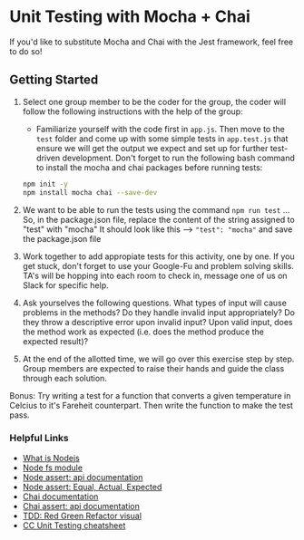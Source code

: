 # Unit Testing with Mocha + Chai

If you'd like to substitute Mocha and Chai with the Jest framework, feel free to do so!

## Getting Started

1. Select one group member to be the coder for the group, the coder will follow the following instructions with the help of the group:
    * Familiarize yourself with the code first in `app.js`. Then move to the `test` folder and come up with some simple tests in `app.test.js` that ensure we will get the output we expect and set up for further test-driven development. Don't forget to run the following bash command to install the mocha and chai packages before running tests:

    ```bash
    npm init -y
    npm install mocha chai --save-dev
    ```

2. We want to be able to run the tests using the command `npm run test` ...
   So, in the package.json file, replace the content of the string assigned to "test" with "mocha"
   It should look like this --> ```"test": "mocha"``` and save the package.json file

3. Work together to add appropiate tests for this activity, one by one. If you get stuck, don't forget to use your Google-Fu and problem solving skills. TA's will be hopping into each room to check in, message one of us on Slack for specific help.

4. Ask yourselves the following questions.  What types of input will cause problems in the methods? Do they handle invalid input appropriately? Do they throw a descriptive error upon invalid input? Upon valid input, does the method work as expected (i.e. does the method produce the expected result)?

5. At the end of the allotted time, we will go over this exercise step by step. Group members are expected to raise their hands and guide the class through each solution.

Bonus: Try writing a test for a function that converts a given temperature in Celcius to it's Fareheit counterpart. Then write the function to make the test pass.

### Helpful Links

* [What is Nodejs](https://www.codecademy.com/article/what-is-node)
* [Node fs module](https://nodejs.dev/learn/the-nodejs-fs-module)
* [Node assert: api documentation](https://nodejs.org/api/assert.html)
* [Node assert: Equal, Actual, Expected](https://nodejs.org/api/assert.html#assert_assert_equal_actual_expected_message)
* [Chai documentation](https://www.chaijs.com/)
* [Chai assert: api documentation](https://www.chaijs.com/api/assert/)
* [TDD: Red Green Refactor visual](https://content.codecademy.com/programs/tdd-js/articles/red-green-refactor-tdd.png)
* [CC Unit Testing cheatsheet](https://www.codecademy.com/learn/learn-javascript-unit-testing/modules/learn-mocha-and-assert/cheatsheet)
